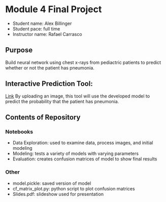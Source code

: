 # Module 4 Final Project
* Student name: Alex Billinger
* Student pace: full time
* Instructor name: Rafael Carrasco

## Purpose
Build neural network using chest x-rays from pediactric patients to predict whether or not the patient has pneumonia.

## Interactive Prediction Tool:
[Link](http://alexbillinger.pythonanywhere.com/)
By uploading an image, this tool will use the developed model to predict the probability that the patient has pneumonia.

## Contents of Repository

### Notebooks
* Data Exploration: used to examine data, process images, and initial modeling
* Modeling: tests a variety of models with varying parameters
* Evaluation: creates confusion matrices of model to show final results

### Other
* model.pickle: saved version of model
* cf_matrix_plot.py: python script to plot confusion matrices
* Slides.pdf: slideshow used for presentation